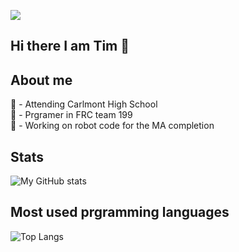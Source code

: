 ![](https://komarev.com/ghpvc/?username=timtogan&color=green)  
  
## Hi there I am Tim 👋 
  
## About me  
  
🏫 - Attending Carlmont High School  
🤖 - Prgramer in FRC team 199  
  🤖 - Working on robot code for the MA completion  
  
## Stats  
  
![My GitHub stats](https://github-readme-stats.vercel.app/api?username=timtogan)  
  
## Most used prgramming languages  
  
![Top Langs](https://github-readme-stats.vercel.app/api/top-langs/?username=timtogan&layout=compact)  
